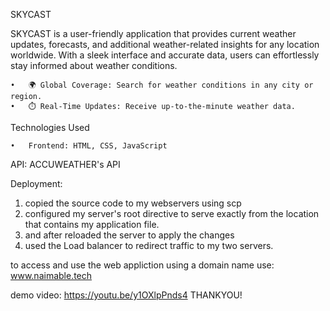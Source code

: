 SKYCAST

SKYCAST is a user-friendly application that provides current weather updates, forecasts, and additional weather-related insights for any location worldwide. With a sleek interface and accurate data, users can effortlessly stay informed about weather conditions.

	•	🌍 Global Coverage: Search for weather conditions in any city or region.
	•	⏱️ Real-Time Updates: Receive up-to-the-minute weather data.

Technologies Used

	•	Frontend: HTML, CSS, JavaScript

API: ACCUWEATHER's API

Deployment:

1. copied the source code to my webservers using scp
2. configured my server's root directive to serve exactly from the location that contains my application file.
3. and after reloaded the server to apply the changes
4. used the Load balancer to redirect traffic to my two servers. 

to access and use the web appliction using a domain name use: www.naimable.tech

demo video: https://youtu.be/y1OXlpPnds4
THANKYOU!
